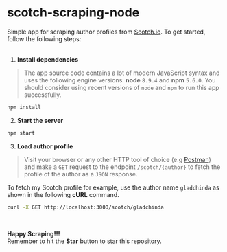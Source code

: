 # scotch-scraping-node
Simple app for scraping author profiles from [Scotch.io](https://scotch.io). To get started, follow the following steps:
<br/><br/>

1. **Install dependencies**   
 > The app source code contains a lot of modern JavaScript syntax and uses the following engine versions: **node** `8.9.4` and **npm** `5.6.0`. You should consider using recent versions of `node` and `npm` to run this app successfully.

```sh
npm install
```

2. **Start the server**

```sh
npm start
```

3. **Load author profile**   
 > Visit your browser or any other HTTP tool of choice (e.g [Postman](https://getpostman.com)) and make a `GET` request to the endpoint `/scotch/{author}` to fetch the profile of the author as a `JSON` response.   
 
 To fetch my Scotch profile for example, use the author name `gladchinda` as shown in the following **cURL** command.
 
 ```sh
curl -X GET http://localhost:3000/scotch/gladchinda
 ```

<br/>

**Happy Scraping!!!**   
Remember to hit the **Star** button to star this repository.
